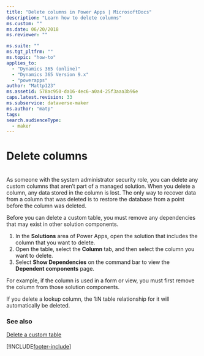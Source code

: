 ```yaml
---
title: "Delete columns in Power Apps | MicrosoftDocs"
description: "Learn how to delete columns"
ms.custom: ""
ms.date: 06/20/2018
ms.reviewer: ""

ms.suite: ""
ms.tgt_pltfrm: ""
ms.topic: "how-to"
applies_to: 
  - "Dynamics 365 (online)"
  - "Dynamics 365 Version 9.x"
  - "powerapps"
author: "Mattp123"
ms.assetid: 578ac950-da16-4ec6-a0a4-25f3aaa3b96e
caps.latest.revision: 33
ms.subservice: dataverse-maker
ms.author: "matp"
tags: 
search.audienceType: 
  - maker
---
```

# Delete columns



<a name="BKMK_DeletingFields"></a>   
As someone with the system administrator security role, you can delete any custom columns that aren’t part of a managed solution. When you delete a column, any data stored in the column is lost. The only way to recover data from a column that was deleted is to restore the database from a point before the column was deleted.  
  
Before you can delete a custom table, you must remove any dependencies that may exist in other solution components.
1. In the **Solutions** area of Power Apps, open the solution that includes the column that you want to delete.
1. Open the table, select the **Column** tab, and then select the column you want to delete.
1. Select **Show Dependencies** on the command bar to view the **Dependent components** page.

For example, if the column is used in a form or view, you must first remove the column from those solution components.  
  
If you delete a lookup column, the 1:N table relationship for it will automatically be deleted.  

### See also

 [Delete a custom table](data-platform-delete-entity.md)


[!INCLUDE[footer-include](../../includes/footer-banner.md)]
